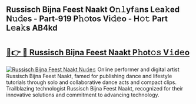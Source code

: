 ## Russisch Bijna Feest Naakt O𝚗𝚕yf𝚊ns L𝚎a𝚔ed N𝚞𝚍es - Part-919 P𝚑𝚘tos Vi𝚍𝚎o - H𝚘𝚝 Part L𝚎a𝚔s AB4kd

# <h2><a href="http://kf25tqr.oniu.top/?m=Russisch+Bijna+Feest+Naakt">🔗👉 🔴 Russisch Bijna Feest Naakt P𝚑ot𝚘𝚜 V𝚒d𝚎o</a></h2>

[![Russisch Bijna Feest Naakt Nu𝚍e𝚜](https://i.imgur.com/0qMVB7G.gif)](http://kf25tqr.oniu.top/?m=Russisch+Bijna+Feest+Naakt)
Online performer and digital artist Russisch Bijna Feest Naakt, famed for publishing dance and lifestyle tutorials through solo and collaborative dance acts and compact clips. Trailblazing technologist Russisch Bijna Feest Naakt, recognized for their innovative solutions and commitment to advancing technology.  
